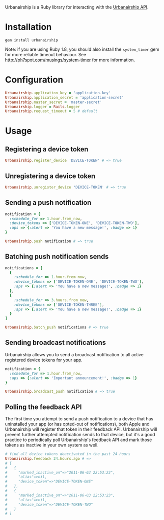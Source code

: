 Urbanairship is a Ruby library for interacting with the [Urbanairship API](http://urbanairship.com).

Installation
============
    gem install urbanairship

Note: if you are using Ruby 1.8, you should also install the ```system_timer``` gem for more reliable timeout behaviour. See http://ph7spot.com/musings/system-timer for more information.

Configuration
=============
```ruby
Urbanairship.application_key = 'application-key'
Urbanairship.application_secret = 'application-secret'
Urbanairship.master_secret = 'master-secret'
Urbanairship.logger = Rails.logger
Urbanairship.request_timeout = 5 # default
```

Usage
=====

Registering a device token
--------------------------
```ruby
Urbanairship.register_device 'DEVICE-TOKEN' # => true
```

Unregistering a device token
----------------------------
```ruby
Urbanairship.unregister_device 'DEVICE-TOKEN' # => true
```

Sending a push notification
---------------------------
```ruby
notification = {
  :schedule_for => 1.hour.from_now,
  :device_tokens => ['DEVICE-TOKEN-ONE', 'DEVICE-TOKEN-TWO'],
  :aps => {:alert => 'You have a new message!', :badge => 1}
}

Urbanairship.push notification # => true
```

Batching push notification sends
--------------------------------
```ruby
notifications = [
  {
    :schedule_for => 1.hour.from_now,
    :device_tokens => ['DEVICE-TOKEN-ONE', 'DEVICE-TOKEN-TWO'],
    :aps => {:alert => 'You have a new message!', :badge => 1}
  },
  {
    :schedule_for => 3.hours.from_now,
    :device_tokens => ['DEVICE-TOKEN-THREE'],
    :aps => {:alert => 'You have a new message!', :badge => 1}
  }
]

Urbanairship.batch_push notifications # => true
```

Sending broadcast notifications
--------------------------------
Urbanairship allows you to send a broadcast notification to all active registered device tokens for your app.

```ruby
notification = {
  :schedule_for => 1.hour.from_now,
  :aps => {:alert => 'Important announcement!', :badge => 1}
}

Urbanairship.broadcast_push notification # => true
```

Polling the feedback API
------------------------
The first time you attempt to send a push notification to a device that has uninstalled your app (or has opted-out of notifications), both Apple and Urbanairship will register that token in their feedback API. Urbanairship will prevent further attempted notification sends to that device, but it's a good practice to periodically poll Urbanairship's feedback API and mark those tokens as inactive in your own system as well.

```ruby
# find all device tokens deactivated in the past 24 hours
Urbanairship.feedback 24.hours.ago # =>
# [
#   {
#     "marked_inactive_on"=>"2011-06-03 22:53:23",
#     "alias"=>nil,
#     "device_token"=>"DEVICE-TOKEN-ONE"
#   },
#   {
#     "marked_inactive_on"=>"2011-06-03 22:53:23",
#     "alias"=>nil,
#     "device_token"=>"DEVICE-TOKEN-TWO"
#   }
# ]
```
